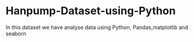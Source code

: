 # Hanpump-Dataset-using-Python
In this dataset we have analyse data using Python, Pandas,matplotlib and seaborn
